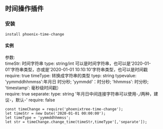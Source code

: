 ## 时间操作插件

### 安装
```
install phoenix-time-change
```

#### 实例
参数:  
    timeStr: 时间字符串
        type: string/int 
            可以是时间字符串，也可以是'2020-01-01'字符串类型，亦或是'2020-01-01 10:10:10'字符串类型，也可以是时间戳
        require: true 
    timeType: 转换成字符串的类型
        tyep: string
            typevalue:
            'yymmddhhmmss':年月日 时分秒;
            'yymmdd'：时分秒;
            'hhmmss': 时分秒;
            'timestamp': 毫秒级时间戳）  
        require: true
    separate: 
        type: string
            '年月日中间连接字符串可以使用-,/两种，建议-，默认-'
        require: false    
```
const timeChange = require('phoenixtree-time-change');  
let timeStr = new Date('2020-01-01 00:00:00');  
let timeType = 'yymmddhhmmss';  
let str = timeChange.change_time(timeStr,timeType'[,'separate']);  
```